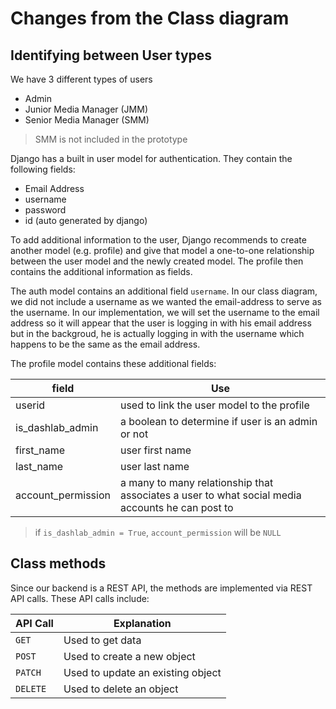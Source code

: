 # Changes from the Class diagram

## Identifying between User types

We have 3 different types of users
- Admin
- Junior Media Manager (JMM)
- Senior Media Manager (SMM)

> SMM is not included in the prototype

Django has a built in user model for authentication. They contain the following fields:

- Email Address
- username
- password
- id (auto generated by django)

To add additional information to the user, Django recommends to create another model (e.g. profile) and give that model a one-to-one relationship between the user model and the newly created model. The profile then contains the additional information as fields. 

The auth model contains an additional field `username`. In our class diagram, we did not include a username as we wanted the email-address to serve as the username. In our implementation, we will set the username to the email address so it will appear that the user is logging in with his email address but in the backgroud, he is actually logging in with the username which happens to be the same as the email address. 

The profile model contains these additional fields: 

| field              	| Use                                                                                             	|
|--------------------	|-------------------------------------------------------------------------------------------------	|
| userid             	| used to link the user model to the profile                                                      	|
| is_dashlab_admin   	| a boolean to determine if user is an admin or not                                               	|
| first_name         	| user first name                                                                                 	|
| last_name          	| user last name                                                                                  	|
| account_permission 	| a many to many relationship that associates a user to what social media accounts he can post to 	|

> if `is_dashlab_admin = True`, `account_permission` will be `NULL`

## Class methods

Since our backend is a REST API, the methods are implemented via REST API calls. These API calls include: 

| API Call 	| Explanation                       	|
|----------	|-----------------------------------	|
| `GET`    	| Used to get data                  	|
| `POST`   	| Used to create a new object       	|
| `PATCH`  	| Used to update an existing object 	|
| `DELETE` 	| Used to delete an object          	|

